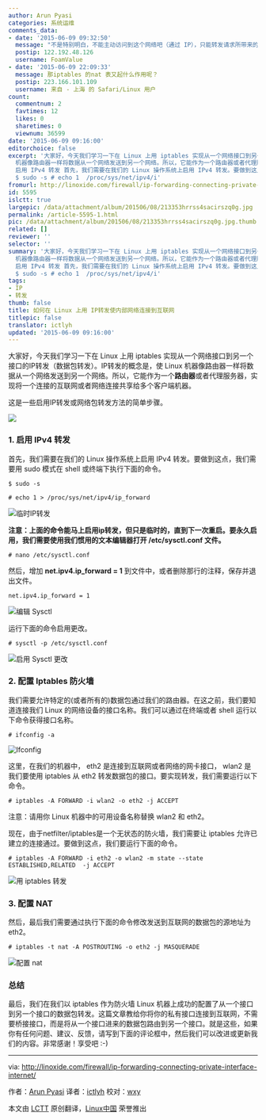 ```yaml
---
author: Arun Pyasi
categories: 系统运维
comments_data:
- date: '2015-06-09 09:32:50'
  message: "不是特别明白，不能主动访问到这个网络吧（通过 IP），只能转发请求所带来的流量歪。<br />\r\n我是这样理解的。。。。"
  postip: 122.192.48.126
  username: FoamValue
- date: '2015-06-09 22:09:33'
  message: 那iptables 的nat 表又起什么作用呢？
  postip: 223.166.101.109
  username: 来自 - 上海 的 Safari/Linux 用户
count:
  commentnum: 2
  favtimes: 12
  likes: 0
  sharetimes: 0
  viewnum: 36599
date: '2015-06-09 09:16:00'
editorchoice: false
excerpt: '大家好，今天我们学习一下在 Linux 上用 iptables 实现从一个网络接口到另一个接口的IP转发（数据包转发）。IP转发的概念是，使 Linux
  机器像路由器一样将数据从一个网络发送到另一个网络。所以，它能作为一个路由器或者代理服务器，实现将一个连接的互联网或者网络连接共享给多个客户端机器。 这是一些启用IP转发或网络包转发方法的简单步骤。  1.
  启用 IPv4 转发 首先，我们需要在我们的 Linux 操作系统上启用 IPv4 转发。要做到这点，我们需要用 sudo 模式在 shell 或终端下执行下面的命令。
  $ sudo -s # echo 1  /proc/sys/net/ipv4/i'
fromurl: http://linoxide.com/firewall/ip-forwarding-connecting-private-interface-internet/
id: 5595
islctt: true
largepic: /data/attachment/album/201506/08/213353hrrss4sacirszq0g.jpg
permalink: /article-5595-1.html
pic: /data/attachment/album/201506/08/213353hrrss4sacirszq0g.jpg.thumb.jpg
related: []
reviewer: ''
selector: ''
summary: '大家好，今天我们学习一下在 Linux 上用 iptables 实现从一个网络接口到另一个接口的IP转发（数据包转发）。IP转发的概念是，使 Linux
  机器像路由器一样将数据从一个网络发送到另一个网络。所以，它能作为一个路由器或者代理服务器，实现将一个连接的互联网或者网络连接共享给多个客户端机器。 这是一些启用IP转发或网络包转发方法的简单步骤。  1.
  启用 IPv4 转发 首先，我们需要在我们的 Linux 操作系统上启用 IPv4 转发。要做到这点，我们需要用 sudo 模式在 shell 或终端下执行下面的命令。
  $ sudo -s # echo 1  /proc/sys/net/ipv4/i'
tags:
- IP
- 转发
thumb: false
title: 如何在 Linux 上用 IP转发使内部网络连接到互联网
titlepic: false
translator: ictlyh
updated: '2015-06-09 09:16:00'
---
```


大家好，今天我们学习一下在 Linux 上用 iptables 实现从一个网络接口到另一个接口的IP转发（数据包转发）。IP转发的概念是，使 Linux 机器像路由器一样将数据从一个网络发送到另一个网络。所以，它能作为一个**路由器**或者代理服务器，实现将一个连接的互联网或者网络连接共享给多个客户端机器。


这是一些启用IP转发或网络包转发方法的简单步骤。


![](/data/attachment/album/201506/08/213353hrrss4sacirszq0g.jpg)


### 1. 启用 IPv4 转发


首先，我们需要在我们的 Linux 操作系统上启用 IPv4 转发。要做到这点，我们需要用 sudo 模式在 shell 或终端下执行下面的命令。



```
$ sudo -s

# echo 1 > /proc/sys/net/ipv4/ip_forward

```

![临时IP转发](/data/attachment/album/201506/08/213428saagn6n596692m16.png)


**注意：上面的命令能马上启用ip转发，但只是临时的，直到下一次重启。要永久启用，我们需要使用我们惯用的文本编辑器打开 /etc/sysctl.conf 文件。**



```
# nano /etc/sysctl.conf

```

然后，增加 **net.ipv4.ip\_forward = 1** 到文件中，或者删除那行的注释，保存并退出文件。



```
net.ipv4.ip_forward = 1

```

![编辑 Sysctl](/data/attachment/album/201506/08/213428to85wwvor55wrilr.png)


运行下面的命令启用更改。



```
# sysctl -p /etc/sysctl.conf

```

![启用 Sysctl 更改](/data/attachment/album/201506/08/213429pj7qo6hsj3h93h96.png)


### 2. 配置 Iptables 防火墙


我们需要允许特定的(或者所有的)数据包通过我们的路由器。在这之前，我们要知道连接我们 Linux 的网络设备的接口名称。我们可以通过在终端或者 shell 运行以下命令获得接口名称。



```
# ifconfig -a

```

![Ifconfig](/data/attachment/album/201506/08/213430jlb5l9xbljz212w1.png)


这里，在我们的机器中， eth2 是连接到互联网或者网络的网卡接口， wlan2 是我们要使用 iptables 从 eth2 转发数据包的接口。要实现转发，我们需要运行以下命令。



```
# iptables -A FORWARD -i wlan2 -o eth2 -j ACCEPT

```

注意：请用你 Linux 机器中的可用设备名称替换 wlan2 和 eth2。


现在，由于netfilter/iptables是一个无状态的防火墙，我们需要让 iptables 允许已建立的连接通过。要做到这点，我们要运行下面的命令。



```
# iptables -A FORWARD -i eth2 -o wlan2 -m state --state ESTABLISHED,RELATED  -j ACCEPT

```

![用 iptables 转发](/data/attachment/album/201506/08/213430vonlij3hctjtt4ap.png)


### 3. 配置 NAT


然后，最后我们需要通过执行下面的命令修改发送到互联网的数据包的源地址为 eth2。



```
# iptables -t nat -A POSTROUTING -o eth2 -j MASQUERADE

```

![配置 nat](/data/attachment/album/201506/08/213431tss33x335bc39676.png)


### 总结


最后，我们在我们以 iptables 作为防火墙 Linux 机器上成功的配置了从一个接口到另一个接口的数据包转发。这篇文章教给你将你的私有接口连接到互联网，不需要桥接接口，而是将从一个接口进来的数据包路由到另一个接口。就是这些，如果你有任何问题、建议、反馈，请写到下面的评论框中，然后我们可以改进或更新我们的内容。非常感谢！享受吧 :-)




---


via: <http://linoxide.com/firewall/ip-forwarding-connecting-private-interface-internet/>


作者：[Arun Pyasi](http://linoxide.com/author/arunp/) 译者：[ictlyh](https://github.com/ictlyh) 校对：[wxy](https://github.com/wxy)


本文由 [LCTT](https://github.com/LCTT/TranslateProject) 原创翻译，[Linux中国](http://linux.cn/) 荣誉推出